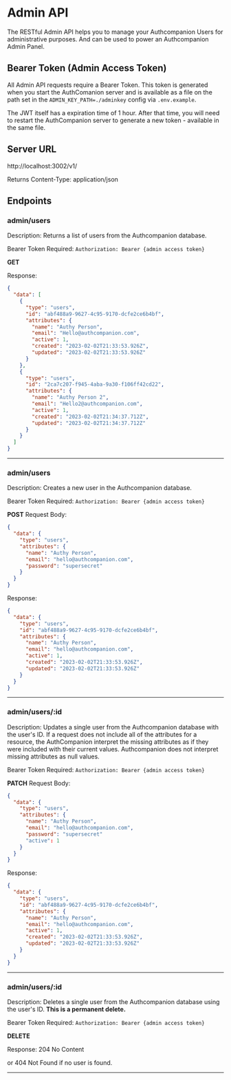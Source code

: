 # Admin API

The RESTful Admin API helps you to manage your Authcompanion Users for administrative purposes. And can be used to power an Authcompanion Admin Panel.

## Bearer Token (Admin Access Token)
All Admin API requests require a Bearer Token. This token is generated when you start the AuthComanion server and is available as a file on the path set in the `ADMIN_KEY_PATH=./adminkey` config via `.env.example`.

The JWT itself has a expiration time of 1 hour. After that time, you will need to restart the AuthCompanion server to generate a new token - available in the same file.

## Server URL

http://localhost:3002/v1/

Returns Content-Type: application/json

## Endpoints

### admin/users

Description: Returns a list of users from the Authcompanion database.

Bearer Token Required: `Authorization: Bearer {admin access token}`

**GET**

Response:

```json
{
  "data": [
    {
      "type": "users",
      "id": "abf488a9-9627-4c95-9170-dcfe2ce6b4bf",
      "attributes": {
        "name": "Authy Person",
        "email": "Hello@authcompanion.com",
        "active": 1,
        "created": "2023-02-02T21:33:53.926Z",
        "updated": "2023-02-02T21:33:53.926Z"
      }
    },
    {
      "type": "users",
      "id": "2ca7c207-f945-4aba-9a30-f106ff42cd22",
      "attributes": {
        "name": "Authy Person 2",
        "email": "Hello2@authcompanion.com",
        "active": 1,
        "created": "2023-02-02T21:34:37.712Z",
        "updated": "2023-02-02T21:34:37.712Z"
      }
    }
  ]
}
```

---

### admin/users

Description: Creates a new user in the Authcompanion database.

Bearer Token Required: `Authorization: Bearer {admin access token}`

**POST** Request Body:

```json
{
  "data": {
    "type": "users",
    "attributes": {
      "name": "Authy Person",
      "email": "hello@authcompanion.com",
      "password": "supersecret"
    }
  }
}
```

Response:

```json
{
  "data": {
    "type": "users",
    "id": "abf488a9-9627-4c95-9170-dcfe2ce6b4bf",
    "attributes": {
      "name": "Authy Person",
      "email": "hello@authcompanion.com",
      "active": 1,
      "created": "2023-02-02T21:33:53.926Z",
      "updated": "2023-02-02T21:33:53.926Z"
    }
  }
}
```

---

### admin/users/:id

Description: Updates a single user from the Authcompanion database with the user's ID. If a request does not include all of the attributes for a resource, the AuthCompanion interpret the missing attributes as if they were included with their current values. Authcompanion does not interpret missing attributes as null values.

Bearer Token Required: `Authorization: Bearer {admin access token}`

**PATCH** Request Body:

```json
{
  "data": {
    "type": "users",
    "attributes": {
      "name": "Authy Person",
      "email": "hello@authcompanion.com",
      "password": "supersecret"
      "active": 1
    }
  }
}
```

Response:

```json
{
  "data": {
    "type": "users",
    "id": "abf488a9-9627-4c95-9170-dcfe2ce6b4bf",
    "attributes": {
      "name": "Authy Person",
      "email": "hello@authcompanion.com",
      "active": 1,
      "created": "2023-02-02T21:33:53.926Z",
      "updated": "2023-02-02T21:33:53.926Z"
    }
  }
}
```

---

### admin/users/:id

Description: Deletes a single user from the Authcompanion database using the user's ID. **This is a permanent delete.**

Bearer Token Required: `Authorization: Bearer {admin access token}`

**DELETE**

Response: 204 No Content 

or 404 Not Found if no user is found.

---
